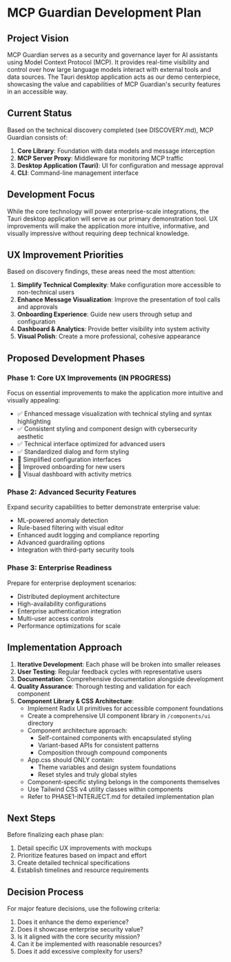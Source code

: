 # MCP Guardian Development Plan

## Project Vision

MCP Guardian serves as a security and governance layer for AI assistants using Model Context Protocol (MCP). It provides real-time visibility and control over how large language models interact with external tools and data sources. The Tauri desktop application acts as our demo centerpiece, showcasing the value and capabilities of MCP Guardian's security features in an accessible way.

## Current Status

Based on the technical discovery completed (see DISCOVERY.md), MCP Guardian consists of:

1. **Core Library**: Foundation with data models and message interception
2. **MCP Server Proxy**: Middleware for monitoring MCP traffic
3. **Desktop Application (Tauri)**: UI for configuration and message approval
4. **CLI**: Command-line management interface

## Development Focus

While the core technology will power enterprise-scale integrations, the Tauri desktop application will serve as our primary demonstration tool. UX improvements will make the application more intuitive, informative, and visually impressive without requiring deep technical knowledge.

## UX Improvement Priorities

Based on discovery findings, these areas need the most attention:

1. **Simplify Technical Complexity**: Make configuration more accessible to non-technical users
2. **Enhance Message Visualization**: Improve the presentation of tool calls and approvals
3. **Onboarding Experience**: Guide new users through setup and configuration
4. **Dashboard & Analytics**: Provide better visibility into system activity
5. **Visual Polish**: Create a more professional, cohesive appearance

## Proposed Development Phases

### Phase 1: Core UX Improvements (IN PROGRESS)

Focus on essential improvements to make the application more intuitive and visually appealing:

- ✅ Enhanced message visualization with technical styling and syntax highlighting
- ✅ Consistent styling and component design with cybersecurity aesthetic
- ✅ Technical interface optimized for advanced users
- ✅ Standardized dialog and form styling
- 🔄 Simplified configuration interfaces
- 📅 Improved onboarding for new users
- 📅 Visual dashboard with activity metrics

### Phase 2: Advanced Security Features

Expand security capabilities to better demonstrate enterprise value:

- ML-powered anomaly detection 
- Rule-based filtering with visual editor
- Enhanced audit logging and compliance reporting
- Advanced guardrailing options
- Integration with third-party security tools

### Phase 3: Enterprise Readiness

Prepare for enterprise deployment scenarios:

- Distributed deployment architecture
- High-availability configurations
- Enterprise authentication integration
- Multi-user access controls
- Performance optimizations for scale

## Implementation Approach

1. **Iterative Development**: Each phase will be broken into smaller releases
2. **User Testing**: Regular feedback cycles with representative users
3. **Documentation**: Comprehensive documentation alongside development
4. **Quality Assurance**: Thorough testing and validation for each component
5. **Component Library & CSS Architecture**: 
   - Implement Radix UI primitives for accessible component foundations
   - Create a comprehensive UI component library in `/components/ui` directory
   - Component architecture approach:
     - Self-contained components with encapsulated styling
     - Variant-based APIs for consistent patterns
     - Composition through compound components
   - App.css should ONLY contain:
     - Theme variables and design system foundations
     - Reset styles and truly global styles
   - Component-specific styling belongs in the components themselves
   - Use Tailwind CSS v4 utility classes within components
   - Refer to PHASE1-INTERJECT.md for detailed implementation plan

## Next Steps

Before finalizing each phase plan:
1. Detail specific UX improvements with mockups
2. Prioritize features based on impact and effort
3. Create detailed technical specifications
4. Establish timelines and resource requirements

## Decision Process

For major feature decisions, use the following criteria:
1. Does it enhance the demo experience?
2. Does it showcase enterprise security value?
3. Is it aligned with the core security mission?
4. Can it be implemented with reasonable resources?
5. Does it add excessive complexity for users?